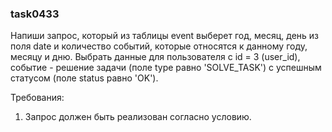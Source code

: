 
### task0433

Напиши запрос, который из таблицы event выберет год, месяц, день из поля date и количество событий,
которые относятся к данному году, месяцу и дню. Выбрать данные для пользователя с id = 3 (user_id), событие -
решение задачи (поле type равно &#39;SOLVE_TASK&#39;) с успешным статусом (поле status равно &#39;OK&#39;).


Требования:
1.	Запрос должен быть реализован согласно условию.


